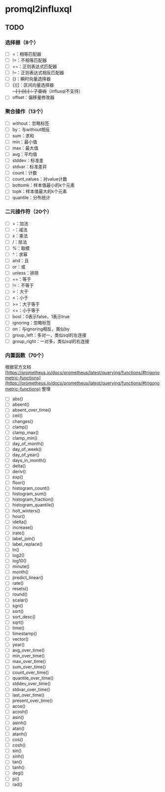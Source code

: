 # promql2influxql

## TODO
### 选择器（8个）
- [ ] =：相等匹配器
- [ ] !=：不相等匹配器
- [ ] =~：正则表达式匹配器
- [ ] !~：正则表达式相反匹配器
- [ ] {}：瞬时向量选择器
- [ ] {}[]：区间向量选择器  
~~- [ ] {}\[:\]：子查询~~（influxql不支持）
- [ ] offset：偏移量修改器
### 聚合操作（13个）
- [ ] without：忽略标签
- [ ] by：与without相反
- [ ] sum：求和
- [ ] min：最小值
- [ ] max：最大值
- [ ] avg：平均值
- [ ] stddev：标准差
- [ ] stdvar：标准差异
- [ ] count：计数
- [ ] count_values：对value计数
- [ ] bottomk：样本值最小的k个元素
- [ ] topk：样本值最大的k个元素
- [ ] quantile：分布统计
### 二元操作符（20个）
- [ ] +：加法
- [ ] -：减法
- [ ] x：乘法
- [ ] /：除法
- [ ] %：取模
- [ ] ^：求幂
- [ ] and：且
- [ ] or：或
- [ ] unless：排除
- [ ] ==：等于
- [ ] !=：不等于
- [ ] \>：大于
- [ ] <：小于
- [ ] \>=：大于等于
- [ ] <=：小于等于
- [ ] bool：0表示false，1表示true
- [ ] ignoring：忽略标签
- [ ] on：与ignoring相反，类似by
- [ ] group_left：多对一，类似sql的左连接
- [ ] group_right：一对多，类似sql的右连接
### 内置函数（70个）
根据官方文档 [https://prometheus.io/docs/prometheus/latest/querying/functions/#trigonometric-functions](https://prometheus.io/docs/prometheus/latest/querying/functions/#trigonometric-functions) 整理
- [ ] abs()
- [ ] absent()
- [ ] absent_over_time()
- [ ] ceil()
- [ ] changes()
- [ ] clamp()
- [ ] clamp_max()
- [ ] clamp_min()
- [ ] day_of_month()
- [ ] day_of_week()
- [ ] day_of_year()
- [ ] days_in_month()
- [ ] delta()
- [ ] deriv()
- [ ] exp()
- [ ] floor()
- [ ] histogram_count()
- [ ] histogram_sum()
- [ ] histogram_fraction()
- [ ] histogram_quantile()
- [ ] holt_winters()
- [ ] hour()
- [ ] idelta()
- [ ] increase()
- [ ] irate()
- [ ] label_join()
- [ ] label_replace()
- [ ] ln()
- [ ] log2()
- [ ] log10()
- [ ] minute()
- [ ] month()
- [ ] predict_linear()
- [ ] rate()
- [ ] resets()
- [ ] round()
- [ ] scalar()
- [ ] sgn()
- [ ] sort()
- [ ] sort_desc()
- [ ] sqrt()
- [ ] time()
- [ ] timestamp()
- [ ] vector()
- [ ] year()
- [ ] avg_over_time()
- [ ] min_over_time()
- [ ] max_over_time()
- [ ] sum_over_time()
- [ ] count_over_time()
- [ ] quantile_over_time()
- [ ] stddev_over_time()
- [ ] stdvar_over_time()
- [ ] last_over_time()
- [ ] present_over_time()
- [ ] acos()
- [ ] acosh()
- [ ] asin()
- [ ] asinh()
- [ ] atan()
- [ ] atanh()
- [ ] cos()
- [ ] cosh()
- [ ] sin()
- [ ] sinh()
- [ ] tan()
- [ ] tanh()
- [ ] deg()
- [ ] pi()
- [ ] rad()